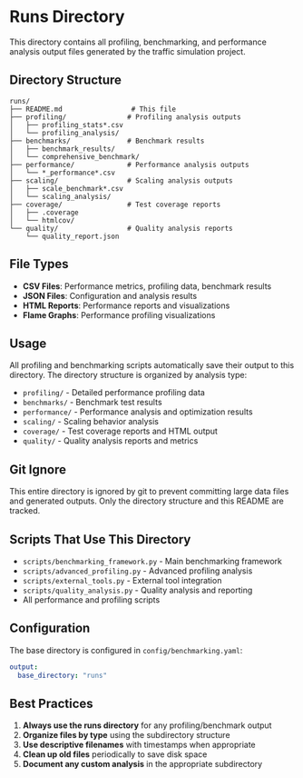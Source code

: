 # Runs Directory

This directory contains all profiling, benchmarking, and performance analysis output files generated by the traffic simulation project.

## Directory Structure

```
runs/
├── README.md                 # This file
├── profiling/               # Profiling analysis outputs
│   ├── profiling_stats*.csv
│   └── profiling_analysis/
├── benchmarks/              # Benchmark results
│   ├── benchmark_results/
│   └── comprehensive_benchmark/
├── performance/             # Performance analysis outputs
│   └── *_performance*.csv
├── scaling/                 # Scaling analysis outputs
│   ├── scale_benchmark*.csv
│   └── scaling_analysis/
├── coverage/                # Test coverage reports
│   ├── .coverage
│   └── htmlcov/
└── quality/                 # Quality analysis reports
    └── quality_report.json
```

## File Types

- **CSV Files**: Performance metrics, profiling data, benchmark results
- **JSON Files**: Configuration and analysis results
- **HTML Reports**: Performance reports and visualizations
- **Flame Graphs**: Performance profiling visualizations

## Usage

All profiling and benchmarking scripts automatically save their output to this directory. The directory structure is organized by analysis type:

- `profiling/` - Detailed performance profiling data
- `benchmarks/` - Benchmark test results
- `performance/` - Performance analysis and optimization results
- `scaling/` - Scaling behavior analysis
- `coverage/` - Test coverage reports and HTML output
- `quality/` - Quality analysis reports and metrics

## Git Ignore

This entire directory is ignored by git to prevent committing large data files and generated outputs. Only the directory structure and this README are tracked.

## Scripts That Use This Directory

- `scripts/benchmarking_framework.py` - Main benchmarking framework
- `scripts/advanced_profiling.py` - Advanced profiling analysis
- `scripts/external_tools.py` - External tool integration
- `scripts/quality_analysis.py` - Quality analysis and reporting
- All performance and profiling scripts

## Configuration

The base directory is configured in `config/benchmarking.yaml`:

```yaml
output:
  base_directory: "runs"
```

## Best Practices

1. **Always use the runs directory** for any profiling/benchmark output
2. **Organize files by type** using the subdirectory structure
3. **Use descriptive filenames** with timestamps when appropriate
4. **Clean up old files** periodically to save disk space
5. **Document any custom analysis** in the appropriate subdirectory
